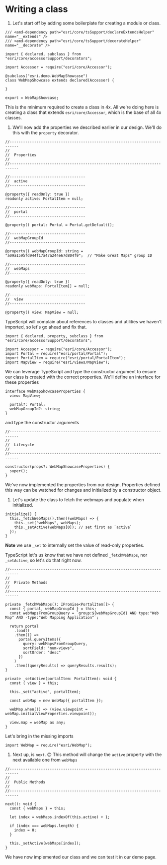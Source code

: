 # Writing a class

1. Let's start off by adding some boilerplate for creating a module or class.

  ```
  /// <amd-dependency path="esri/core/tsSupport/declareExtendsHelper" name="__extends" />
  /// <amd-dependency path="esri/core/tsSupport/decorateHelper" name="__decorate" />
  
  import { declared, subclass } from "esri/core/accessorSupport/decorators";
  
  import Accessor = require("esri/core/Accessor");
  
  @subclass("esri.demo.WebMapShowcase")
  class WebMapShowcase extends declared(Accessor) {
  
  }
  
  export = WebMapShowcase;
  ```

  This is the minimum required to create a class in 4x. All we're doing here is creating a class that extends `esri/core/Accessor`, which is the base of all 4x classes.


1. We'll now add the properties we described earlier in our design. We'll do this with the `property` decorator.

  ```tsx
  //--------------------------------------------------------------------------
  //
  //  Properties
  //
  //--------------------------------------------------------------------------

  //----------------------------------
  //  active
  //----------------------------------

  @property({ readOnly: true })
  readonly active: PortalItem = null;

  //----------------------------------
  //  portal
  //----------------------------------

  @property() portal: Portal = Portal.getDefault();

  //----------------------------------
  //  webMapGroupId
  //----------------------------------

  @property() webMapGroupId: string = "a09a1595fd944f17a47a244e67d804f9";  // "Make Great Maps" group ID

  //----------------------------------
  //  webMaps
  //----------------------------------

  @property({ readOnly: true })
  readonly webMaps: PortalItem[] = null;

  //----------------------------------
  //  view
  //----------------------------------

  @property() view: MapView = null;
  ```

  TypeScript will complain about references to classes and utilities we haven't imported, so let's go ahead and fix that.

  ```tsx
  import { declared, property, subclass } from "esri/core/accessorSupport/decorators";
  
  import Accessor = require("esri/core/Accessor");
  import Portal = require("esri/portal/Portal");
  import PortalItem = require("esri/portal/PortalItem");
  import MapView = require("esri/views/MapView");
  ```

  We can leverage TypeScript and type the constructor argument to ensure our class is created with the correct properties. We'll define an interface for these properties

  ```tsx
  interface WebMapShowcaseProperties {
    view: MapView;
  
    portal?: Portal;
    webMapGroupId?: string;
  }
  ```

  and type the constructor arguments

  ```tsx
  //--------------------------------------------------------------------------
  //
  //  Lifecycle
  //
  //--------------------------------------------------------------------------

  constructor(props?: WebMapShowcaseProperties) {
    super();
  }
  ```

  We've now implemented the properties from our design. Properties defined this way can be watched for changes and initialized by a constructor object.

1. Let's update the class to fetch the webmaps and populate when initialized.

  ```tsx
  initialize() {
    this._fetchWebMaps().then((webMaps) => {
      this._set("webMaps", webMaps);
      this._setActive(webMaps[0]); // set first as `active`
    });
  }
  ```

  **Note** we use `_set` to internally set the value of read-only properties.

  TypeScript let's us know that we have not defined `_fetchWebMaps`, nor `_setActive`, so let's do that right now.

  ```tsx
  //--------------------------------------------------------------------------
  //
  //  Private Methods
  //
  //--------------------------------------------------------------------------

  private _fetchWebMaps(): IPromise<PortalItem[]> {
    const { portal, webMapGroupId } = this;
    const webMapsFromGroupQuery = `group:${webMapGroupId} AND type:"Web Map" AND -type:"Web Mapping Application"`;

    return portal
      .load()
      .then(() =>
        portal.queryItems({
          query: webMapsFromGroupQuery,
          sortField: "num-views",
          sortOrder: "desc"
        })
      )
      .then((queryResults) => queryResults.results);
  }

  private _setActive(portalItem: PortalItem): void {
    const { view } = this;

    this._set("active", portalItem);

    const webMap = new WebMap({ portalItem });

    webMap.when(() => (view.viewpoint = webMap.initialViewProperties.viewpoint));

    view.map = webMap as any;
  }
  ```

  Let's bring in the missing imports

  ```tsx
  import WebMap = require("esri/WebMap");
  ```

1. Next up, is `next`. 🙃 This method will change the `active` property with the next available one from `webMaps`

  ```tsx
  //--------------------------------------------------------------------------
  //
  //  Public Methods
  //
  //--------------------------------------------------------------------------

  next(): void {
    const { webMaps } = this;

    let index = webMaps.indexOf(this.active) + 1;

    if (index === webMaps.length) {
      index = 0;
    }

    this._setActive(webMaps[index]);
  }
  ```

  We have now implemented our class and we can test it in our demo page.
